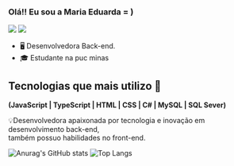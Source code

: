 ### Olá!! Eu sou a Maria Eduarda = )
  <a href = "mariaeduarda.reis0414@gmail.com"><img src="https://img.shields.io/badge/-Gmail-%23333?style=for-the-badge&logo=gmail&logoColor=white" target="_blank"></a>
 <a href="https://www.linkedin.com/in/maria-eduarda-dos-reis-2a73a1238" target="_blank"><img src="https://img.shields.io/badge/-LinkedIn-%230077B5?style=for-the-badge&logo=linkedin&logoColor=white" target="_blank"></a> 
<ul>
  <li>🖥️ Desenvolvedora Back-end.</li>
  <li>🎓 Estudante na puc minas</li>
</ul>


## Tecnologias que mais utilizo 🚀

<p> <strong>(JavaScript | TypeScript | HTML | CSS | C# | MySQL | SQL Sever)</strong></p>



<p>💡Desenvolvedora apaixonada por tecnologia e inovação em desenvolvimento back-end, <br>
também possuo habilidades no front-end.</p>


![Anurag's GitHub stats](https://github-readme-stats.vercel.app/api?username=MariaEduardadr&show_icons=true&theme=dracula)
![Top Langs](https://github-readme-stats.vercel.app/api/top-langs/??username=MariaEduardadr&show_icons=true&theme=dracula)

